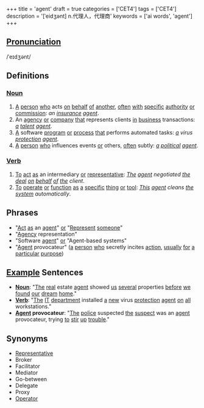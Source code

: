 +++
title = 'agent'
draft = true
categories = ['CET4']
tags = ['CET4']
description = '[ˈeidʒənt] n.代理人，代理商'
keywords = ['ai words', 'agent']
+++

## [Pronunciation](/en/post/pronunciation/)
/ˈeɪdʒənt/

## Definitions
### [Noun](/en/post/noun/)
1. [A](/en/post/a/) [person](/en/post/person/) [who](/en/post/who/) acts [on](/en/post/on/) [behalf](/en/post/behalf/) [of](/en/post/of/) [another](/en/post/another/), [often](/en/post/often/) [with](/en/post/with/) [specific](/en/post/specific/) [authority](/en/post/authority/) [or](/en/post/or/) [commission](/en/post/commission/): *an [insurance](/en/post/insurance/) [agent](/en/post/agent/)*.
2. An [agency](/en/post/agency/) [or](/en/post/or/) [company](/en/post/company/) [that](/en/post/that/) represents clients [in](/en/post/in/) [business](/en/post/business/) transactions: *[a](/en/post/a/) [talent](/en/post/talent/) [agent](/en/post/agent/)*.
3. [A](/en/post/a/) software [program](/en/post/program/) [or](/en/post/or/) [process](/en/post/process/) [that](/en/post/that/) performs automated tasks: *[a](/en/post/a/) virus [protection](/en/post/protection/) [agent](/en/post/agent/)*.
4. [A](/en/post/a/) [person](/en/post/person/) [who](/en/post/who/) influences events [or](/en/post/or/) others, [often](/en/post/often/) subtly: *[a](/en/post/a/) [political](/en/post/political/) [agent](/en/post/agent/)*.

### [Verb](/en/post/verb/)
1. [To](/en/post/to/) [act](/en/post/act/) [as](/en/post/as/) an intermediary [or](/en/post/or/) [representative](/en/post/representative/): *[The](/en/post/the/) [agent](/en/post/agent/) negotiated [the](/en/post/the/) [deal](/en/post/deal/) [on](/en/post/on/) [behalf](/en/post/behalf/) [of](/en/post/of/) [the](/en/post/the/) client*.
2. [To](/en/post/to/) [operate](/en/post/operate/) [or](/en/post/or/) [function](/en/post/function/) [as](/en/post/as/) [a](/en/post/a/) [specific](/en/post/specific/) [thing](/en/post/thing/) [or](/en/post/or/) [tool](/en/post/tool/): *[This](/en/post/this/) [agent](/en/post/agent/) cleans [the](/en/post/the/) [system](/en/post/system/) automatically*.

## Phrases
- "[Act](/en/post/act/) [as](/en/post/as/) an [agent](/en/post/agent/)" [or](/en/post/or/) "[Represent](/en/post/represent/) [someone](/en/post/someone/)"
- "[Agency](/en/post/agency/) representation"
- "Software [agent](/en/post/agent/)" [or](/en/post/or/) "Agent-based systems"
- "[Agent](/en/post/agent/) provocateur" ([a](/en/post/a/) [person](/en/post/person/) [who](/en/post/who/) secretly incites [action](/en/post/action/), [usually](/en/post/usually/) [for](/en/post/for/) [a](/en/post/a/) [particular](/en/post/particular/) [purpose](/en/post/purpose/))

## [Example](/en/post/example/) Sentences
- **[Noun](/en/post/noun/)**: "[The](/en/post/the/) [real](/en/post/real/) estate [agent](/en/post/agent/) showed [us](/en/post/us/) [several](/en/post/several/) properties [before](/en/post/before/) [we](/en/post/we/) [found](/en/post/found/) [our](/en/post/our/) [dream](/en/post/dream/) [home](/en/post/home/)."
- **[Verb](/en/post/verb/)**: "[The](/en/post/the/) [IT](/en/post/it/) [department](/en/post/department/) installed [a](/en/post/a/) [new](/en/post/new/) virus [protection](/en/post/protection/) [agent](/en/post/agent/) [on](/en/post/on/) [all](/en/post/all/) workstations."
- **[Agent](/en/post/agent/) provocateur**: "[The](/en/post/the/) [police](/en/post/police/) suspected [the](/en/post/the/) [suspect](/en/post/suspect/) was an [agent](/en/post/agent/) provocateur, trying [to](/en/post/to/) [stir](/en/post/stir/) [up](/en/post/up/) [trouble](/en/post/trouble/)."

## Synonyms
- [Representative](/en/post/representative/)
- Broker
- Facilitator
- Mediator
- Go-between
- Delegate
- Proxy
- [Operator](/en/post/operator/)

